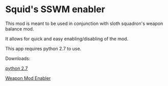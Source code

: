 # Squid's SSWM enabler


This mod is meant to be used in conjunction with sloth squadron's weapon balance mod.

It allows for quick and easy enabling/disabling of the mod.

This app requires python 2.7 to use.


Downloads:

[python 2.7](https://www.python.org/download/releases/2.7/)

[Weapon Mod Enabler](https://github.com/VSquidDevV/weaponmod_enabler/releases/download/v1.0/enable_weaponmod.py)

